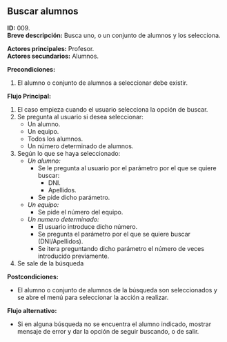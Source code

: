 ## Buscar alumnos

**ID:** 009.  
**Breve descripción:** Busca uno, o un conjunto de alumnos y los selecciona.

**Actores principales:** Profesor.  
**Actores secundarios:** Alumnos.

**Precondiciones:**

1. El alumno o conjunto de alumnos a seleccionar debe existir.

**Flujo Principal:**

1. El caso empieza cuando el usuario selecciona la opción de buscar.
2. Se pregunta al usuario si desea seleccionar:
    * Un alumno.
    * Un equipo.
    * Todos los alumnos.
    * Un número determinado de alumnos.
3. Según lo que se haya seleccionado:
    * *Un alumno:*
        * Se le pregunta al usuario por el parámetro por el que se quiere buscar:
            * DNI.
            * Apellidos.
        * Se pide dicho parámetro.
    * *Un equipo:*
        * Se pide el número del equipo.
    * *Un numero determinado:*
        * El usuario introduce dicho número.
        * Se pregunta el parámetro por el que se quiere buscar (DNI/Apellidos).
        * Se itera preguntando dicho parámetro el número de veces introducido previamente.
4. Se sale de la búsqueda

**Postcondiciones:**

* El alumno o conjunto de alumnos de la búsqueda son seleccionados y se abre el menú para seleccionar la acción a realizar.

**Flujo alternativo:**

* Si en alguna búsqueda no se encuentra el alumno indicado, mostrar mensaje de error y dar la opción de seguir buscando, o de salir.